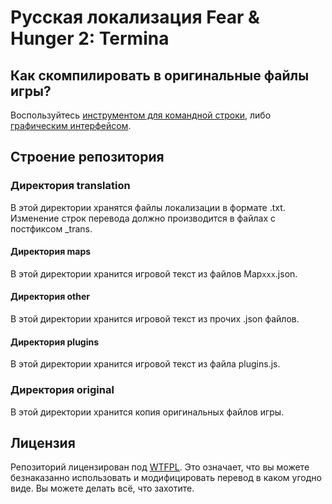 # Русская локализация Fear & Hunger 2: Termina

## Как скомпилировать в оригинальные файлы игры?

Воспользуйтесь [инструментом для командной строки](https://github.com/savannstm/rvpacker-json-txt), либо [графическим интерфейсом](https://github.com/savannstm/rpgm-translation-gui).

## Строение репозитория

### Директория translation

В этой директории хранятся файлы локализации в формате .txt.
Изменение строк перевода должно производится в файлах с постфиксом \_trans.

#### Директория maps

В этой директории хранится игровой текст из файлов Map`xxx`.json.

#### Директория other

В этой директории хранится игровой текст из прочих .json файлов.

#### Директория plugins

В этой директории хранится игровой текст из файла plugins.js.

### Директория original

В этой директории хранится копия оригинальных файлов игры.

## Лицензия

Репозиторий лицензирован под [WTFPL](http://www.wtfpl.net/).
Это означает, что вы можете безнаказанно использовать и модифицировать перевод в каком угодно виде. Вы можете делать всё, что захотите.
